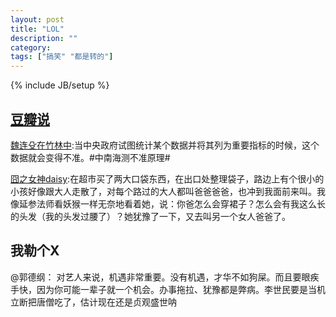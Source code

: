 ```yaml
---
layout: post
title: "LOL"
description: ""
category: 
tags: ["搞笑" "都是转的"]
---
```

{% include JB/setup %}

## [豆瓣说](http://www.douban.com)

[魏连殳在竹林中](http://www.douban.com/people/lizn007/status/1468968545/):当中央政府试图统计某个数据并将其列为重要指标的时候，这个数据就会变得不准。#中南海测不准原理#

[囧之女神daisy](http://www.douban.com/people/daisychen1942/status/1469134044/):在超市买了两大口袋东西，在出口处整理袋子，路边上有个很小的小孩好像跟大人走散了，对每个路过的大人都叫爸爸爸爸，也冲到我面前来叫。我像延参法师看妖猴一样无奈地看着她，说：你爸怎么会穿裙子？怎么会有我这么长的头发（我的头发过腰了）？她犹豫了一下，又去叫另一个女人爸爸了。

## 我勒个X

@郭德纲： 对艺人来说，机遇非常重要。没有机遇，才华不如狗屎。而且要眼疾手快，因为你可能一辈子就一个机会。办事拖拉、犹豫都是弊病。李世民要是当机立断把唐僧吃了，估计现在还是贞观盛世呐
